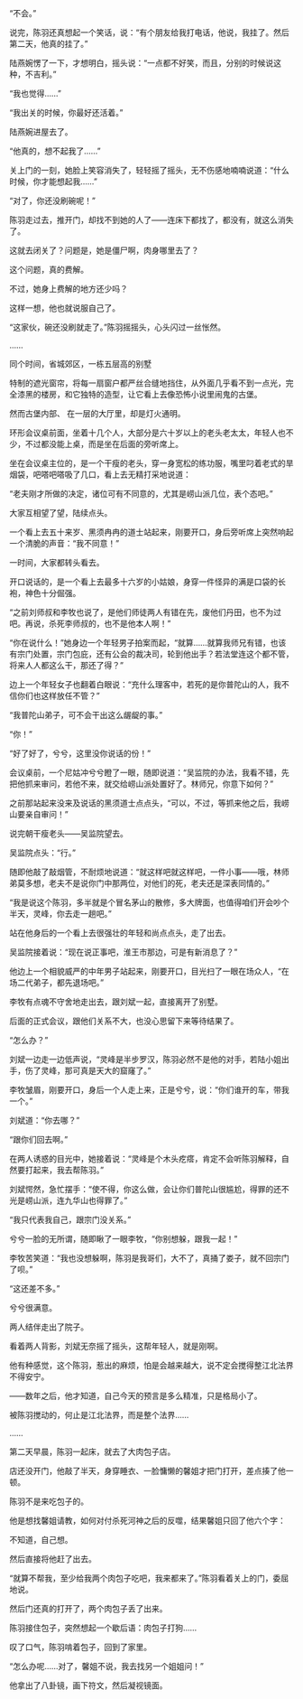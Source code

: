 “不会。”

说完，陈羽还真想起一个笑话，说：“有个朋友给我打电话，他说，我挂了。然后第二天，他真的挂了。”

陆燕婉愣了一下，才想明白，摇头说：“一点都不好笑，而且，分别的时候说这种，不吉利。”

“我也觉得……”

“我出关的时候，你最好还活着。”

陆燕婉进屋去了。

“他真的，想不起我了……”

关上门的一刻，她脸上笑容消失了，轻轻摇了摇头，无不伤感地喃喃说道：“什么时候，你才能想起我……”

“对了，你还没刷碗呢！”

陈羽走过去，推开门，却找不到她的人了——连床下都找了，都没有，就这么消失了。

这就去闭关了？问题是，她是僵尸啊，肉身哪里去了？

这个问题，真的费解。

不过，她身上费解的地方还少吗？

这样一想，他也就说服自己了。

“这家伙，碗还没刷就走了。”陈羽摇摇头，心头闪过一丝怅然。

……

同个时间，省城郊区，一栋五层高的别墅

特制的遮光窗帘，将每一扇窗户都严丝合缝地挡住，从外面几乎看不到一点光，完全漆黑的楼房，和它独特的造型，让它看上去像恐怖小说里闹鬼的古堡。

然而古堡内部、 在一层的大厅里，却是灯火通明。

环形会议桌前面，坐着十几个人，大部分是六十岁以上的老头老太太，年轻人也不少，不过都没能上桌，而是坐在后面的旁听席上。

坐在会议桌主位的，是一个干瘦的老头，穿一身宽松的练功服，嘴里叼着老式的旱烟袋，吧嗒吧嗒吸了几口，看上去无精打采地说道：

“老夫刚才所做的决定，诸位可有不同意的，尤其是崂山派几位，表个态吧。”

大家互相望了望，陆续点头。

一个看上去五十来岁、黑须冉冉的道士站起来，刚要开口，身后旁听席上突然响起一个清脆的声音：“我不同意！”

一时间，大家都转头看去。

开口说话的，是一个看上去最多十六岁的小姑娘，身穿一件怪异的满是口袋的长袍，神色十分倔强。

“之前刘师叔和李牧也说了，是他们师徒两人有错在先，废他们丹田，也不为过吧。再说，杀死李师叔的，也不是他本人啊！”

“你在说什么！”她身边一个年轻男子拍案而起，“就算……就算我师兄有错，也该有宗门处置，宗门包庇，还有公会的裁决司，轮到他出手？若法堂连这个都不管，将来人人都这么干，那还了得？”

边上一个年轻女子也翻着白眼说：“充什么理客中，若死的是你普陀山的人，我不信你们也这样放任不管？”

“我普陀山弟子，可不会干出这么龌龊的事。”

“你！”

“好了好了，兮兮，这里没你说话的份！”

会议桌前，一个尼姑冲兮兮瞪了一眼，随即说道：“吴监院的办法，我看不错，先把他抓来审问，若他不来，就交给崂山派处置好了。林师兄，你意下如何？”

之前那站起来没来及说话的黑须道士点点头，“可以，不过，等抓来他之后，我崂山要亲自审问！”

说完朝干瘦老头——吴监院望去。

吴监院点头：“行。”

随即他敲了敲烟管，不耐烦地说道：“就这样吧就这样吧，一件小事——哦，林师弟莫多想，老夫不是说你门中那两位，对他们的死，老夫还是深表同情的。”

“我是说这个陈羽，多半就是个冒名茅山的散修，多大牌面，也值得咱们开会吵个半天，灵峰，你去走一趟吧。”

站在他身后的一个看上去很强壮的年轻和尚点点头，走了出去。

吴监院接着说：“现在说正事吧，淮王市那边，可是有新消息了？”

他边上一个相貌威严的中年男子站起来，刚要开口，目光扫了一眼在场众人，“在场二代弟子，都先退场吧。”

李牧有点魂不守舍地走出去，跟刘斌一起，直接离开了别墅。

后面的正式会议，跟他们关系不大，也没心思留下来等待结果了。

“怎么办？”

刘斌一边走一边低声说，“灵峰是半步罗汉，陈羽必然不是他的对手，若陆小姐出手，伤了灵峰，那可真是天大的窟窿了。”

李牧皱眉，刚要开口，身后一个人走上来，正是兮兮，说：“你们谁开的车，带我一个。”

刘斌道：“你去哪？”

“跟你们回去啊。”

在两人诱惑的目光中，她接着说：“灵峰是个木头疙瘩，肯定不会听陈羽解释，自然要打起来，我去帮陈羽。”

刘斌愕然，急忙摆手：“使不得，你这么做，会让你们普陀山很尴尬，得罪的还不光是崂山派，连九华山也得罪了。”

“我只代表我自己，跟宗门没关系。”

兮兮一脸的无所谓，随即瞅了一眼李牧，“你别想躲，跟我一起！”

李牧苦笑道：“我也没想躲啊，陈羽是我哥们，大不了，真捅了娄子，就不回宗门了呗。”

“这还差不多。”

兮兮很满意。

两人结伴走出了院子。

看着两人背影，刘斌无奈摇了摇头，这帮年轻人，就是刚啊。

他有种感觉，这个陈羽，惹出的麻烦，怕是会越来越大，说不定会搅得整江北法界不得安宁。

——数年之后，他才知道，自己今天的预言是多么精准，只是格局小了。

被陈羽搅动的，何止是江北法界，而是整个法界……

……

第二天早晨，陈羽一起床，就去了大肉包子店。

店还没开门，他敲了半天，身穿睡衣、一脸慵懒的馨姐才把门打开，差点揍了他一顿。

陈羽不是来吃包子的。

他是想找馨姐请教，如何对付杀死河神之后的反噬，结果馨姐只回了他六个字：

不知道，自己想。

然后直接将他赶了出去。

“就算不帮我，至少给我两个肉包子吃吧，我来都来了。”陈羽看着关上的门，委屈地说。

然后门还真的打开了，两个肉包子丢了出来。

陈羽接住包子，突然想起一个歇后语：肉包子打狗……

叹了口气，陈羽啃着包子，回到了家里。

“怎么办呢……对了，馨姐不说，我去找另一个姐姐问！”

他拿出了八卦镜，画下符文，然后凝视镜面。
